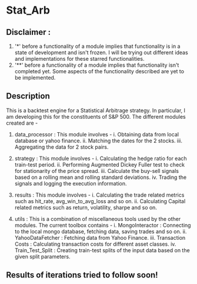 # Stat_Arb

## Disclaimer : 
1) '*' before a functionality of a module implies that functionality is in a state of development and isn't frozen. I will be trying out different ideas and implementations for these starred functionalities.
2) '**' before a functionality of a module implies that functionality isn't completed yet. Some aspects of the functionality described are yet to be implemented.

## Description
This is a backtest engine for a Statistical Arbitrage strategy. In particular, I am developing this for the constituents of S&P 500.
The different modules created are - 
1) data_processor : This module involves - 
    i. Obtaining data from local database or yahoo finance.
    ii. Matching the dates for the 2 stocks.
    iii. Aggregating the data for 2 stock pairs.

2) strategy : This module involves - 
    i. Calculating the hedge ratio for each train-test period.
    ii. Performing Augmented Dickey Fuller test to check for stationarity of the price spread.
    iii. Calculate the buy-sell signals based on a rolling mean and rolling standard deviations.
    iv. Trading the signals and logging the execution information.

3) results : This module involves - 
    i. Calculating the trade related metrics such as hit_rate, avg_win_to_avg_loss and so on.
    ii. Calculating Capital related metrics such as return, volatility, sharpe and so on.

4) utils : This is a combination of miscellaneous tools used by the other modules. The current toolbox contains - 
    i. MongoInteractor : Connecting to the local mongo database, fetching data, saving trades and so on.
    ii. YahooDataFetcher : Fetching data from Yahoo Finance.
    iii. Transaction Costs : Calculating transaction costs for different asset classes.
    iv. Train_Test_Split : Creating train-test splits of the input data based on the given split parameters.


## Results of iterations tried to follow soon!
